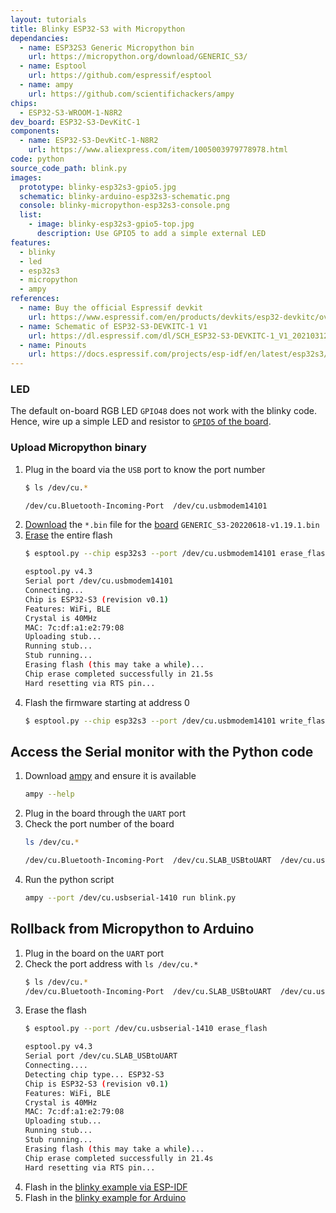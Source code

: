 ```yaml
---
layout: tutorials
title: Blinky ESP32-S3 with Micropython
dependancies:
  - name: ESP32S3 Generic Micropython bin
    url: https://micropython.org/download/GENERIC_S3/
  - name: Esptool
    url: https://github.com/espressif/esptool
  - name: ampy
    url: https://github.com/scientifichackers/ampy
chips:
  - ESP32-S3-WROOM-1-N8R2
dev_board: ESP32-S3-DevKitC-1
components:
  - name: ESP32-S3-DevKitC-1-N8R2
    url: https://www.aliexpress.com/item/1005003979778978.html
code: python
source_code_path: blink.py
images:
  prototype: blinky-esp32s3-gpio5.jpg
  schematic: blinky-arduino-esp32s3-schematic.png
  console: blinky-micropython-esp32s3-console.png
  list:
    - image: blinky-esp32s3-gpio5-top.jpg
      description: Use GPIO5 to add a simple external LED
features:
  - blinky
  - led
  - esp32s3
  - micropython
  - ampy
references:
  - name: Buy the official Espressif devkit
    url: https://www.espressif.com/en/products/devkits/esp32-devkitc/overview
  - name: Schematic of ESP32-S3-DEVKITC-1 V1
    url: https://dl.espressif.com/dl/SCH_ESP32-S3-DEVKITC-1_V1_20210312C.pdf
  - name: Pinouts
    url: https://docs.espressif.com/projects/esp-idf/en/latest/esp32s3/hw-reference/esp32s3/user-guide-devkitc-1.html#pin-layout
---
```


### LED

The default on-board RGB LED `GPIO48` does not work with the blinky code. Hence, wire up a simple LED and resistor to [`GPIO5` of the board](https://docs.espressif.com/projects/esp-idf/en/latest/esp32s3/hw-reference/esp32s3/user-guide-devkitc-1.html#pin-layout).

### Upload Micropython binary

1. Plug in the board via the `USB` port to know the port number
    ```sh
    $ ls /dev/cu.*

    /dev/cu.Bluetooth-Incoming-Port  /dev/cu.usbmodem14101
    ```
1. [Download](https://micropython.org/download/) the `*.bin` file for the [board](https://micropython.org/download/GENERIC_S3/) `GENERIC_S3-20220618-v1.19.1.bin`
1. [Erase](https://micropython.org/download/GENERIC_S3/) the entire flash
    ```sh
    $ esptool.py --chip esp32s3 --port /dev/cu.usbmodem14101 erase_flash

    esptool.py v4.3
    Serial port /dev/cu.usbmodem14101
    Connecting...
    Chip is ESP32-S3 (revision v0.1)
    Features: WiFi, BLE
    Crystal is 40MHz
    MAC: 7c:df:a1:e2:79:08
    Uploading stub...
    Running stub...
    Stub running...
    Erasing flash (this may take a while)...
    Chip erase completed successfully in 21.5s
    Hard resetting via RTS pin...
    ```
1. Flash the firmware starting at address 0
    ```sh
    $ esptool.py --chip esp32s3 --port /dev/cu.usbmodem14101 write_flash -z 0 GENERIC_S3-20220618-v1.19.1.bin
    ```

## Access the Serial monitor with the Python code

1. Download [ampy](https://github.com/scientifichackers/ampy) and ensure it is available
    ```sh
    ampy --help
    ```
1. Plug in the board through the `UART` port
1. Check the port number of the board
    ```sh
    ls /dev/cu.*

    /dev/cu.Bluetooth-Incoming-Port  /dev/cu.SLAB_USBtoUART  /dev/cu.usbserial-1410
    ```
1. Run the python script
    ```sh
    ampy --port /dev/cu.usbserial-1410 run blink.py
    ```

## Rollback from Micropython to Arduino

1. Plug in the board on the `UART` port
1. Check the port address with `ls /dev/cu.*`
    ```sh
    $ ls /dev/cu.*
    /dev/cu.Bluetooth-Incoming-Port  /dev/cu.SLAB_USBtoUART  /dev/cu.usbserial-1410
    ```
1. Erase the flash
    ```sh
    $ esptool.py --port /dev/cu.usbserial-1410 erase_flash

    esptool.py v4.3
    Serial port /dev/cu.SLAB_USBtoUART
    Connecting....
    Detecting chip type... ESP32-S3
    Chip is ESP32-S3 (revision v0.1)
    Features: WiFi, BLE
    Crystal is 40MHz
    MAC: 7c:df:a1:e2:79:08
    Uploading stub...
    Running stub...
    Stub running...
    Erasing flash (this may take a while)...
    Chip erase completed successfully in 21.4s
    Hard resetting via RTS pin...
    ```
1. Flash in the [blinky example via ESP-IDF](./blinky-esp-idf-esp32s3)
1. Flash in the [blinky example for Arduino](./blinky-esp32s3)
